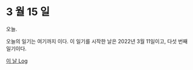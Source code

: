 # 3 월 15 일

오늘.

오늘의 일기는 여기까지 이다. 이 일기를 시작한 날은 2022년 3월 11일이고, 다섯 번째 일기이다.

[이 날 Log](../../../logs/2022/3/15.md)
